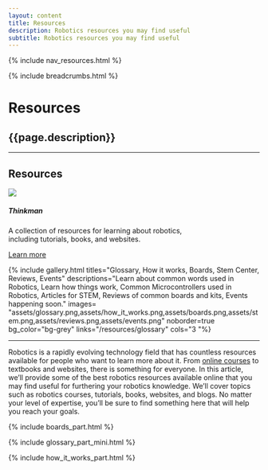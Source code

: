 ```yaml
---
layout: content
title: Resources
description: Robotics resources you may find useful
subtitle: Robotics resources you may find useful
---
```


{% include nav_resources.html %}

{% include breadcrumbs.html %}

# Resources

## {{page.description}}

---

## Resources

<div class="card " style="width: 400px;">
<img src="/projects/thinkman/assets/cover.jpg" class="card-img">
<div class="card-img-overlay">
<h5 class="card-title">Thinkman</h5>
<p class="card-text">A collection of resources for learning about robotics, including tutorials, books, and websites.</p>
<a href="/projects/thinkman/" class="btn btn-primary">Learn more</a>
</div>
</div>

<div class="small-container">

{% include gallery.html titles="Glossary, How it works, Boards, Stem Center, Reviews, Events" descriptions="Learn about common words used in Robotics, Learn how things work, Common Microcontrollers used in Robotics, Articles for STEM, Reviews of common boards and kits, Events happening soon." images= "assets/glossary.png,assets/how_it_works.png,assets/boards.png,assets/stem.png,assets/reviews.png,assets/events.png" noborder=true bg_color="bg-grey" links="/resources/glossary" cols="3 "%}

</div>

---

Robotics is a rapidly evolving technology field that has countless resources available for people who want to learn more about it. From [online courses](/learn/) to textbooks and websites, there is something for everyone. In this article, we’ll provide some of the best robotics resources available online that you may find useful for furthering your robotics knowledge. We’ll cover topics such as robotics courses, tutorials, books, websites, and blogs. No matter your level of expertise, you’ll be sure to find something here that will help you reach your goals.

{% include boards_part.html %}

{% include glossary_part_mini.html %}

{% include how_it_works_part.html %}
